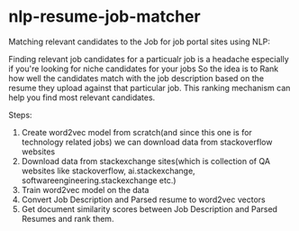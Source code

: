 # nlp-resume-job-matcher
Matching relevant candidates to the Job for job portal sites using NLP:

Finding relevant job candidates for a particualr job is a headache especially if you're looking for niche candidates for your jobs
So the idea is to Rank how well the candidates match with the job description based on the resume they upload against that particular job.
This ranking mechanism can help you find most relevant candidates.

Steps:

1) Create word2vec model from scratch(and since this one is for technology related jobs) we can download data from stackoverflow websites
2) Download data from stackexchange sites(which is collection of QA websites like stackoverflow,  ai.stackexchange, softwareengineering.stackexchange etc.)
3) Train word2vec model on the data
4) Convert Job Description and Parsed resume to word2vec vectors 
5) Get document similarity scores between Job Description and Parsed Resumes and rank them.
